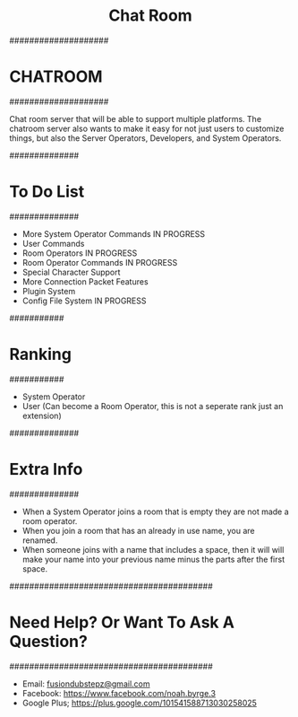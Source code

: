 <h1 align="center">Chat Room</h1>

####################
#     CHATROOM     #
####################

Chat room server that will be able to support multiple platforms.
The chatroom server also wants to make it easy for not just users to
customize things, but also the Server Operators, Developers, and System Operators.

##############
# To Do List #
##############

* More System Operator Commands IN PROGRESS
* User Commands
* Room Operators IN PROGRESS
* Room Operator Commands IN PROGRESS
* Special Character Support
* More Connection Packet Features
* Plugin System
* Config File System IN PROGRESS

###########
# Ranking #
###########

* System Operator
* User (Can become a Room Operator, this is not a seperate rank just an extension)

##############
# Extra Info #
##############

* When a System Operator joins a room that is empty they are not made a room operator.
* When you join a room that has an already in use name, you are renamed.
* When someone joins with a name that includes a space, then it will will make your name into
your previous name minus the parts after the first space.

#########################################
# Need Help? Or Want To Ask A Question? #
#########################################

* Email: fusiondubstepz@gmail.com
* Facebook: https://www.facebook.com/noah.byrge.3
* Google Plus; https://plus.google.com/101541588713030258025
